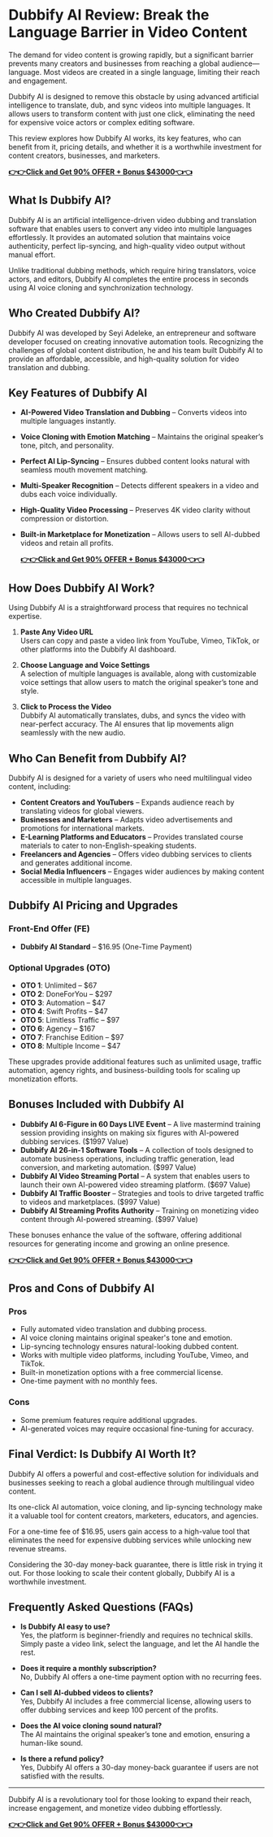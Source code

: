 # Dubbify AI Review: Break the Language Barrier in Video Content

The demand for video content is growing rapidly, but a significant barrier prevents many creators and businesses from reaching a global audience—language. Most videos are created in a single language, limiting their reach and engagement.

Dubbify AI is designed to remove this obstacle by using advanced artificial intelligence to translate, dub, and sync videos into multiple languages. It allows users to transform content with just one click, eliminating the need for expensive voice actors or complex editing software.

This review explores how Dubbify AI works, its key features, who can benefit from it, pricing details, and whether it is a worthwhile investment for content creators, businesses, and marketers.

**[👉👉Click and Get 90% OFFER + Bonus $43000👈👈](https://top-ai-reviews.com/dubbify-ai-review/)**

## What Is Dubbify AI?

Dubbify AI is an artificial intelligence-driven video dubbing and translation software that enables users to convert any video into multiple languages effortlessly. It provides an automated solution that maintains voice authenticity, perfect lip-syncing, and high-quality video output without manual effort.

Unlike traditional dubbing methods, which require hiring translators, voice actors, and editors, Dubbify AI completes the entire process in seconds using AI voice cloning and synchronization technology.

## Who Created Dubbify AI?

Dubbify AI was developed by Seyi Adeleke, an entrepreneur and software developer focused on creating innovative automation tools. Recognizing the challenges of global content distribution, he and his team built Dubbify AI to provide an affordable, accessible, and high-quality solution for video translation and dubbing.

## Key Features of Dubbify AI

- **AI-Powered Video Translation and Dubbing** – Converts videos into multiple languages instantly.
- **Voice Cloning with Emotion Matching** – Maintains the original speaker’s tone, pitch, and personality.
- **Perfect AI Lip-Syncing** – Ensures dubbed content looks natural with seamless mouth movement matching.
- **Multi-Speaker Recognition** – Detects different speakers in a video and dubs each voice individually.
- **High-Quality Video Processing** – Preserves 4K video clarity without compression or distortion.
- **Built-in Marketplace for Monetization** – Allows users to sell AI-dubbed videos and retain all profits.

  **[👉👉Click and Get 90% OFFER + Bonus $43000👈👈](https://top-ai-reviews.com/dubbify-ai-review/)**

## How Does Dubbify AI Work?

Using Dubbify AI is a straightforward process that requires no technical expertise.

1. **Paste Any Video URL**  
   Users can copy and paste a video link from YouTube, Vimeo, TikTok, or other platforms into the Dubbify AI dashboard.
   
2. **Choose Language and Voice Settings**  
   A selection of multiple languages is available, along with customizable voice settings that allow users to match the original speaker’s tone and style.

3. **Click to Process the Video**  
   Dubbify AI automatically translates, dubs, and syncs the video with near-perfect accuracy. The AI ensures that lip movements align seamlessly with the new audio.

## Who Can Benefit from Dubbify AI?

Dubbify AI is designed for a variety of users who need multilingual video content, including:

- **Content Creators and YouTubers** – Expands audience reach by translating videos for global viewers.
- **Businesses and Marketers** – Adapts video advertisements and promotions for international markets.
- **E-Learning Platforms and Educators** – Provides translated course materials to cater to non-English-speaking students.
- **Freelancers and Agencies** – Offers video dubbing services to clients and generates additional income.
- **Social Media Influencers** – Engages wider audiences by making content accessible in multiple languages.

## Dubbify AI Pricing and Upgrades

### Front-End Offer (FE)
- **Dubbify AI Standard** – $16.95 (One-Time Payment)

### Optional Upgrades (OTO)
- **OTO 1**: Unlimited – $67
- **OTO 2**: DoneForYou – $297
- **OTO 3**: Automation – $47
- **OTO 4**: Swift Profits – $47
- **OTO 5**: Limitless Traffic – $97
- **OTO 6**: Agency – $167
- **OTO 7**: Franchise Edition – $97
- **OTO 8**: Multiple Income – $47

These upgrades provide additional features such as unlimited usage, traffic automation, agency rights, and business-building tools for scaling up monetization efforts.

## Bonuses Included with Dubbify AI

- **Dubbify AI 6-Figure in 60 Days LIVE Event** – A live mastermind training session providing insights on making six figures with AI-powered dubbing services. ($1997 Value)
- **Dubbify AI 26-in-1 Software Tools** – A collection of tools designed to automate business operations, including traffic generation, lead conversion, and marketing automation. ($997 Value)
- **Dubbify AI Video Streaming Portal** – A system that enables users to launch their own AI-powered video streaming platform. ($697 Value)
- **Dubbify AI Traffic Booster** – Strategies and tools to drive targeted traffic to videos and marketplaces. ($997 Value)
- **Dubbify AI Streaming Profits Authority** – Training on monetizing video content through AI-powered streaming. ($997 Value)

These bonuses enhance the value of the software, offering additional resources for generating income and growing an online presence.

**[👉👉Click and Get 90% OFFER + Bonus $43000👈👈](https://top-ai-reviews.com/dubbify-ai-review/)**

## Pros and Cons of Dubbify AI

### Pros
- Fully automated video translation and dubbing process.
- AI voice cloning maintains original speaker's tone and emotion.
- Lip-syncing technology ensures natural-looking dubbed content.
- Works with multiple video platforms, including YouTube, Vimeo, and TikTok.
- Built-in monetization options with a free commercial license.
- One-time payment with no monthly fees.

### Cons
- Some premium features require additional upgrades.
- AI-generated voices may require occasional fine-tuning for accuracy.

## Final Verdict: Is Dubbify AI Worth It?

Dubbify AI offers a powerful and cost-effective solution for individuals and businesses seeking to reach a global audience through multilingual video content.

Its one-click AI automation, voice cloning, and lip-syncing technology make it a valuable tool for content creators, marketers, educators, and agencies.

For a one-time fee of $16.95, users gain access to a high-value tool that eliminates the need for expensive dubbing services while unlocking new revenue streams.

Considering the 30-day money-back guarantee, there is little risk in trying it out. For those looking to scale their content globally, Dubbify AI is a worthwhile investment.

## Frequently Asked Questions (FAQs)

- **Is Dubbify AI easy to use?**  
  Yes, the platform is beginner-friendly and requires no technical skills. Simply paste a video link, select the language, and let the AI handle the rest.

- **Does it require a monthly subscription?**  
  No, Dubbify AI offers a one-time payment option with no recurring fees.

- **Can I sell AI-dubbed videos to clients?**  
  Yes, Dubbify AI includes a free commercial license, allowing users to offer dubbing services and keep 100 percent of the profits.

- **Does the AI voice cloning sound natural?**  
  The AI maintains the original speaker’s tone and emotion, ensuring a human-like sound.

- **Is there a refund policy?**  
  Yes, Dubbify AI offers a 30-day money-back guarantee if users are not satisfied with the results.

---

Dubbify AI is a revolutionary tool for those looking to expand their reach, increase engagement, and monetize video dubbing effortlessly.

**[👉👉Click and Get 90% OFFER + Bonus $43000👈👈](https://top-ai-reviews.com/dubbify-ai-review/)**
